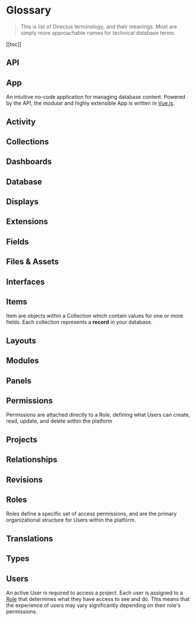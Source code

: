 # Glossary

> This is list of Directus terminology, and their meanings. Most are simply more approachable names for technical
> database terms.

[[toc]]

## API

## App

An intuitive no-code application for managing database content. Powered by the API, the modular and highly extensible
App is written in [Vue.js](https://vuejs.org).

## Activity

## Collections

## Dashboards

## Database

## Displays

## Extensions

## Fields

## Files & Assets

## Interfaces

## Items

Item are objects within a Collection which contain values for one or more fields. Each collection represents a
**record** in your database.

## Layouts

## Modules

## Panels

## Permissions

Permissions are attached directly to a Role, defining what Users can create, read, update, and delete within the
platform

## Projects

## Relationships

## Revisions

## Roles

Roles define a specific set of access permissions, and are the primary organizational structure for Users within the
platform.

## Translations

## Types

## Users

An active User is required to access a project. Each user is assigned to a [Role](/concepts/roles/) that determines what
they have access to see and do. This means that the experience of users may vary significantly depending on their role's
permissions.

